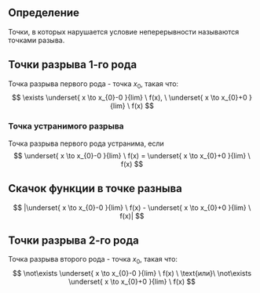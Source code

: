 ## Определение 
Точки, в которых нарушается условие неперерывности называются точками разыва.
## Точки разрыва 1-го рода
Точка разрыва первого рода - точка $x_{0}$, такая что:
$$
\exists \underset{ x \to x_{0}-0 }{lim} \ f(x), \ \underset{ x \to x_{0}+0 }{lim} \ f(x)
$$
### Точка устранимого разрыва 
Точка разрыва первого рода устранима, если 
$$
\underset{ x \to x_{0}-0 }{lim} \ f(x) = \underset{ x \to x_{0}+0 }{lim} \ f(x)
$$
## Скачок функции в точке разныва
$$
|\underset{ x \to x_{0}-0 }{lim} \ f(x) - \underset{ x \to x_{0}+0 }{lim} \ f(x)|
$$
## Точки разрыва 2-го рода
Точка разрыва второго рода - точка $x_{0}$, такая что:
$$
\not\exists \underset{ x \to x_{0}-0 }{lim} \ f(x) \ \text{или}\ \not\exists \underset{ x \to x_{0}+0 }{lim} \ f(x)
$$
